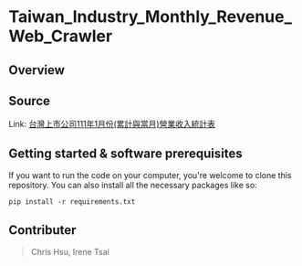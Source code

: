 # Taiwan_Industry_Monthly_Revenue_Web_Crawler

## Overview

## Source

Link: [台灣上市公司111年1月份(累計與當月)營業收入統計表](https://mops.twse.com.tw/nas/t21/sii/t21sc03_111_1_0.html)

## Getting started & software prerequisites

If you want to run the code on your computer, you're welcome to clone this repository. You can also install all the necessary packages like so: 

```
pip install -r requirements.txt
```

## Contributer
> Chris Hsu, Irene Tsai
